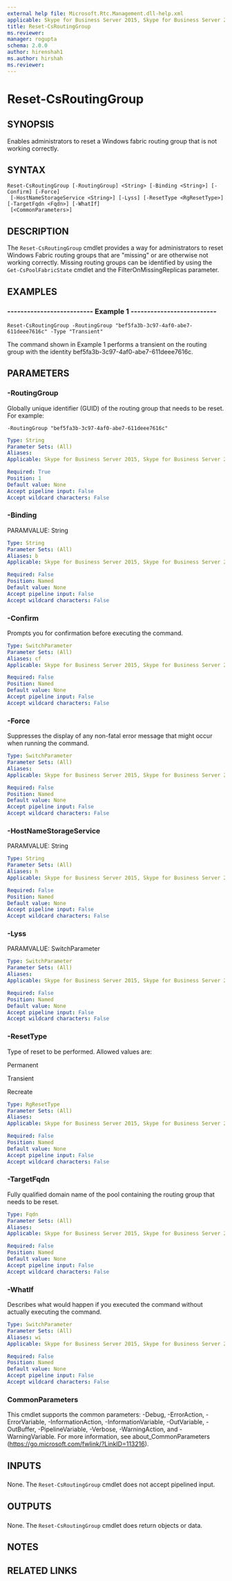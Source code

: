 ```yaml
---
external help file: Microsoft.Rtc.Management.dll-help.xml
applicable: Skype for Business Server 2015, Skype for Business Server 2019
title: Reset-CsRoutingGroup
ms.reviewer: 
manager: rogupta
schema: 2.0.0
author: hirenshah1
ms.author: hirshah
ms.reviewer:
---
```


# Reset-CsRoutingGroup

## SYNOPSIS
Enables administrators to reset a Windows fabric routing group that is not working correctly.

## SYNTAX

```
Reset-CsRoutingGroup [-RoutingGroup] <String> [-Binding <String>] [-Confirm] [-Force]
 [-HostNameStorageService <String>] [-Lyss] [-ResetType <RgResetType>] [-TargetFqdn <Fqdn>] [-WhatIf]
 [<CommonParameters>]
```

## DESCRIPTION
The `Reset-CsRoutingGroup` cmdlet provides a way for administrators to reset Windows Fabric routing groups that are "missing" or are otherwise not working correctly.
Missing routing groups can be identified by using the `Get-CsPoolFabricState` cmdlet and the FilterOnMissingReplicas parameter.

## EXAMPLES

### -------------------------- Example 1 --------------------------
```
Reset-CsRoutingGroup -RoutingGroup "bef5fa3b-3c97-4af0-abe7-611deee7616c" -Type "Transient"
```

The command shown in Example 1 performs a transient on the routing group with the identity bef5fa3b-3c97-4af0-abe7-611deee7616c.


## PARAMETERS

### -RoutingGroup
Globally unique identifier (GUID) of the routing group that needs to be reset.
For example:

`-RoutingGroup "bef5fa3b-3c97-4af0-abe7-611deee7616c"`

```yaml
Type: String
Parameter Sets: (All)
Aliases: 
Applicable: Skype for Business Server 2015, Skype for Business Server 2019

Required: True
Position: 1
Default value: None
Accept pipeline input: False
Accept wildcard characters: False
```

### -Binding
PARAMVALUE: String

```yaml
Type: String
Parameter Sets: (All)
Aliases: b
Applicable: Skype for Business Server 2015, Skype for Business Server 2019

Required: False
Position: Named
Default value: None
Accept pipeline input: False
Accept wildcard characters: False
```

### -Confirm
Prompts you for confirmation before executing the command.

```yaml
Type: SwitchParameter
Parameter Sets: (All)
Aliases: cf
Applicable: Skype for Business Server 2015, Skype for Business Server 2019

Required: False
Position: Named
Default value: None
Accept pipeline input: False
Accept wildcard characters: False
```

### -Force
Suppresses the display of any non-fatal error message that might occur when running the command.

```yaml
Type: SwitchParameter
Parameter Sets: (All)
Aliases: 
Applicable: Skype for Business Server 2015, Skype for Business Server 2019

Required: False
Position: Named
Default value: None
Accept pipeline input: False
Accept wildcard characters: False
```

### -HostNameStorageService
PARAMVALUE: String

```yaml
Type: String
Parameter Sets: (All)
Aliases: h
Applicable: Skype for Business Server 2015, Skype for Business Server 2019

Required: False
Position: Named
Default value: None
Accept pipeline input: False
Accept wildcard characters: False
```

### -Lyss
PARAMVALUE: SwitchParameter

```yaml
Type: SwitchParameter
Parameter Sets: (All)
Aliases: 
Applicable: Skype for Business Server 2015, Skype for Business Server 2019

Required: False
Position: Named
Default value: None
Accept pipeline input: False
Accept wildcard characters: False
```

### -ResetType
Type of reset to be performed.
Allowed values are:

Permanent

Transient

Recreate
```yaml
Type: RgResetType
Parameter Sets: (All)
Aliases: 
Applicable: Skype for Business Server 2015, Skype for Business Server 2019

Required: False
Position: Named
Default value: None
Accept pipeline input: False
Accept wildcard characters: False
```

### -TargetFqdn
Fully qualified domain name of the pool containing the routing group that needs to be reset.

```yaml
Type: Fqdn
Parameter Sets: (All)
Aliases: 
Applicable: Skype for Business Server 2015, Skype for Business Server 2019

Required: False
Position: Named
Default value: None
Accept pipeline input: False
Accept wildcard characters: False
```

### -WhatIf
Describes what would happen if you executed the command without actually executing the command.

```yaml
Type: SwitchParameter
Parameter Sets: (All)
Aliases: wi
Applicable: Skype for Business Server 2015, Skype for Business Server 2019

Required: False
Position: Named
Default value: None
Accept pipeline input: False
Accept wildcard characters: False
```

### CommonParameters
This cmdlet supports the common parameters: -Debug, -ErrorAction, -ErrorVariable, -InformationAction, -InformationVariable, -OutVariable, -OutBuffer, -PipelineVariable, -Verbose, -WarningAction, and -WarningVariable. For more information, see about_CommonParameters (https://go.microsoft.com/fwlink/?LinkID=113216).

## INPUTS

###  
None.
The `Reset-CsRoutingGroup` cmdlet does not accept pipelined input.

## OUTPUTS

###  
None.
The `Reset-CsRoutingGroup` cmdlet does return objects or data.

## NOTES

## RELATED LINKS

